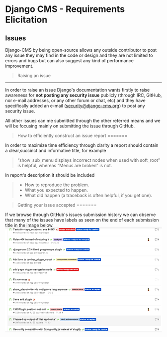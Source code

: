 Django CMS - Requirements Elicitation
===================

 

Issues
-------

Django-CMS by being open-source allows any outside contributor to post any issue they may find in the code or design and they are not limited to errors and bugs but can also suggest any kind of performance improvement.

> Raising an issue
-------

In order to raise an issue Django's documentation wants firstly to raise awareness for **not posting any security issue** publicly (through IRC, GitHub, nor e-mail addresses, or any other forum or chat, etc) and they have specifically added an e-mail (security@django-cms.org) to post any security issue.

All other issues can me submitted through the other referred means and we will be focusing mainly on submitting the issue through GitHub.

> How to efficiently construct an issue report
=======

In order to maximize time efficiency through clarity a report should contain a clear,succinct and informative title, for example
> “show_sub_menu displays incorrect nodes when used with soft_root” is helpful, whereas “Menus are broken” is not.

In report's description it should be included

>- How to reproduce the problem.
>- What you expected to happen.
>- What did happen (a traceback is often helpful, if you get one).

> Getting your issue accepted
=======

If we browse through GitHub's issues submission history we can observe that many of the issues have labels as seen on the end of each submission title in the image below.
![Issues - Labels](/ESOF-docs/images/issues_labels.PNG)